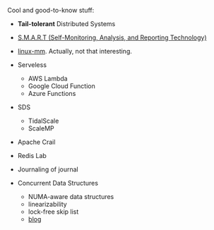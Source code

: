 Cool and good-to-know stuff:

- __Tail-tolerant__ Distributed Systems

- [S.M.A.R.T (Self-Monitoring, Analysis, and Reporting Technology)](https://en.wikipedia.org/wiki/S.M.A.R.T.)

- [linux-mm](https://linux-mm.org/LinuxMM). Actually, not that interesting.

- Serveless
    - AWS Lambda
    - Google Cloud Function
    - Azure Functions

- SDS
     - TidalScale
     - ScaleMP

- Apache Crail
- Redis Lab

- Journaling of journal

- Concurrent Data Structures
    - NUMA-aware data structures
    - linearizability
    - lock-free skip list
    - [blog](https://www.addthis.com/blog/2013/04/25/the-secret-life-of-concurrent-data-structures/)
